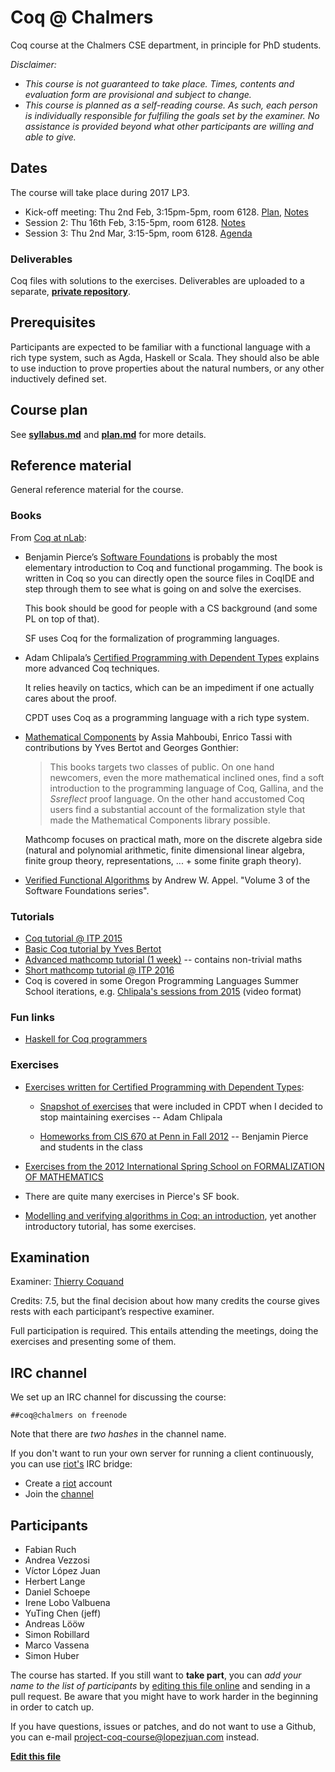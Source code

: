 # Coq @ Chalmers

Coq course at the Chalmers CSE department, in principle for PhD students.

*Disclaimer:*
- *This course is not guaranteed to take place. Times, contents and evaluation form are provisional and subject to change.*
- *This course is planned as a self-reading course. As such, each person is individually responsible for fulfiling the goals set by the examiner. No assistance is provided beyond what other participants are willing and able to give.*

## Dates

The course will take place during 2017 LP3.

- Kick-off meeting: Thu 2nd Feb, 3:15pm-5pm, room 6128. [Plan](plan.md), [Notes](notes/session01.md)
- Session 2: Thu 16th Feb, 3:15-5pm, room 6128. [Notes](/notes/session02.md)
- Session 3: Thu 2nd Mar, 3:15-5pm, room 6128. [Agenda](/notes/session03.md)

### Deliverables

Coq files with solutions to the exercises. Deliverables are uploaded to a separate, [**private repository**](https://github.com/dschoepe/coq-course-exercises).

## Prerequisites

Participants are expected to be familiar with a functional language
with a rich type system, such as Agda, Haskell or Scala. They
should also be able to use induction to prove properties about
the natural numbers, or any other inductively defined set.

## Course plan

See **[syllabus.md](syllabus.md)** and **[plan.md](plan.md)** for more details.

## Reference material

General reference material for the course.

### Books

From [Coq at nLab](https://ncatlab.org/nlab/show/Coq):

+ Benjamin Pierce’s [Software Foundations](http://www.cis.upenn.edu/~bcpierce/sf) is probably the most elementary introduction to Coq and functional progamming. The book is written in Coq so you can directly open the source files in CoqIDE and step through them to see what is going on and solve the exercises.

  This book should be good for people with a CS background (and some PL on top of that).

  SF uses Coq for the formalization of programming languages.

+ Adam Chlipala’s [Certified Programming with Dependent Types](http://adam.chlipala.net/cpdt/) explains more advanced Coq techniques.

  It relies heavily on tactics, which can be an impediment if one actually cares about the proof.

  CPDT uses Coq as a programming language with a rich type system.

+ [Mathematical Components](https://math-comp.github.io/mcb/book.pdf) by Assia Mahboubi, Enrico Tassi with contributions by Yves Bertot and Georges Gonthier:

  > This books targets two classes of public.  On one hand newcomers, even the
  > more mathematical inclined ones,  find a soft introduction to the programming
  > language of Coq, Gallina, and the *Ssreflect* proof language.  On the other hand
  > accustomed Coq users find a substantial account of the formalization style that
  > made the Mathematical Components library possible.

  Mathcomp focuses on practical math, more on the discrete algebra side
  (natural and polynomial arithmetic, finite dimensional linear algebra,
  finite group theory, representations, ... + some finite graph theory).

+ [Verified Functional Algorithms](https://www.cs.princeton.edu/~appel/vfa/) by Andrew W. Appel. "Volume 3 of the Software Foundations series".

### Tutorials

  - [Coq tutorial @ ITP 2015](https://coq.inria.fr/coq-itp-2015)
  - [Basic Coq tutorial by Yves Bertot](https://team.inria.fr/marelle/en/coq-winter-school-2016/)
  - [Advanced mathcomp tutorial (1 week)](https://team.inria.fr/marelle/en/advanced-coq-winter-school-2016/) -- contains non-trivial maths
  - [Short mathcomp tutorial @ ITP 2016](https://github.com/math-comp/wiki/wiki/tutorial-itp2016)
  - Coq is covered in some Oregon Programming Languages Summer School iterations, e.g. [Chlipala's sessions from 2015](https://www.cs.uoregon.edu/research/summerschool/summer15/curriculum.html) (video format)

### Fun links

  - [Haskell for Coq programmers](http://blog.ezyang.com/2014/03/haskell-for-coq-programmers/)

### Exercises

+ [Exercises written for Certified Programming with Dependent Types](http://adam.chlipala.net/cpdt/ex/):

  + [Snapshot of exercises](http://adam.chlipala.net/cpdt/ex/exercises.pdf) that were included in CPDT when I decided to stop maintaining exercises -- Adam Chlipala

  + [Homeworks from CIS 670 at Penn in Fall 2012](http://www.cis.upenn.edu/~bcpierce/courses/670Fall12/) -- Benjamin Pierce and students in the class

+ [Exercises from the 2012 International Spring School on FORMALIZATION OF MATHEMATICS](http://www-sop.inria.fr/manifestations/MapSpringSchool/program.html)

+ There are quite many exercises in Pierce's SF book.

+ [Modelling and verifying algorithms in Coq: an introduction](http://www.di.ens.fr/~zappa/teaching/coq/ecole11/), yet another introductory tutorial, has some exercises.

## Examination

Examiner: [Thierry Coquand](http://www.cse.chalmers.se/~coquand/)

Credits: 7.5, but the final decision about how many credits the course gives rests with each participant’s respective examiner.

Full participation is required. This entails attending the meetings, doing the exercises and presenting some of them.



## IRC channel

We set up an IRC channel for discussing the course:

    ##coq@chalmers on freenode

Note that there are *two hashes* in the channel name.

If you don't want to run your own server for running a client continuously, you
can use [riot's](http://riot.im) IRC bridge:

- Create a [riot](http://riot.im/) account
- Join the [channel](https://riot.im/app/#/room/#freenode_##coq@chalmers:matrix.org)

## Participants

+ Fabian Ruch
+ Andrea Vezzosi
+ Víctor López Juan
+ Herbert Lange
+ Daniel Schoepe
+ Irene Lobo Valbuena
+ YuTing Chen (jeff)
+ Andreas Lööw
+ Simon Robillard
+ Marco Vassena
+ Simon Huber

The course has started. If you still want to **take part**, you can *add your name to the list of participants* by [editing this file online][edit] and sending in a pull request. Be aware that you might have to work harder in the beginning in order to catch up.

If you have questions, issues or patches, and do not want to use a Github, you can e-mail <project-coq-course@lopezjuan.com> instead.

[**Edit this file**][edit]

[edit]: https://github.com/vlopezj/coq-course/edit/master/README.md
